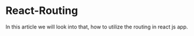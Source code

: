 # React-Routing
In this article we will look into that, how to utilize the routing in react js app.
